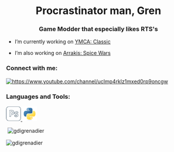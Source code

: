 <h1 align="center">Procrastinator man, Gren</h1>
<h3 align="center">Game Modder that especially likes RTS's</h3>

- I’m currently working on [YMCA: Classic](https://github.com/gdigrenadier/Arrakis-Spice-Wars)

- I’m also working on [Arrakis: Spice Wars](https://github.com/gdigrenadier/Arrakis-Spice-Wars)

<h3 align="left">Connect with me:</h3>
<p align="left">
<a href="https://www.youtube.com/c/https://www.youtube.com/channel/uclmp4rklz1mxed0rp9oncgw" target="blank"><img align="center" src="https://raw.githubusercontent.com/rahuldkjain/github-profile-readme-generator/master/src/images/icons/Social/youtube.svg" alt="https://www.youtube.com/channel/uclmp4rklz1mxed0rp9oncgw" height="30" width="40" /></a>
</p>

<h3 align="left">Languages and Tools:</h3>
<p align="left"> <a href="https://www.photoshop.com/en" target="_blank" rel="noreferrer"> <img src="https://raw.githubusercontent.com/devicons/devicon/master/icons/photoshop/photoshop-line.svg" alt="photoshop" width="40" height="40"/> </a> <a href="https://www.python.org" target="_blank" rel="noreferrer"> <img src="https://raw.githubusercontent.com/devicons/devicon/master/icons/python/python-original.svg" alt="python" width="40" height="40"/> </a> </p>

<p>&nbsp;<img align="center" src="https://github-readme-stats.vercel.app/api?username=gdigrenadier&show_icons=true&locale=en" alt="gdigrenadier" /></p>

<p><img align="center" src="https://github-readme-streak-stats.herokuapp.com/?user=gdigrenadier&" alt="gdigrenadier" /></p>
